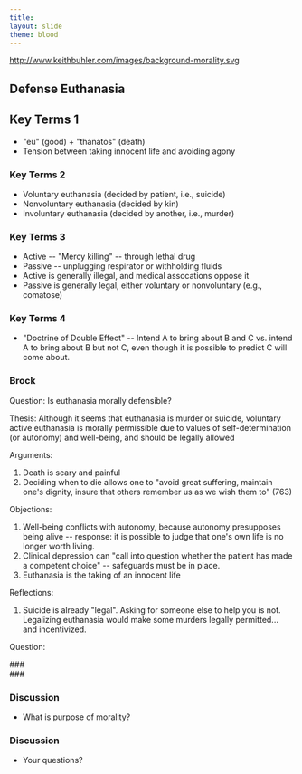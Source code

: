 ```yaml
---
title: 
layout: slide
theme: blood
---
```


<section data-background="http://www.keithbuhler.com/images/background-morality.svg"> <!--Intro slide begin-->
<section data-background="http://i0.wp.com/www.prolifemichiana.org/wp-content/uploads/2016/03/euthanasia.jpg?w=620"  data-markdown><!--Intro slide begin-->


http://www.keithbuhler.com/images/background-morality.svg

## Defense Euthanasia 




</section> <!--Intro slide end-->
<section data-markdown>  <!--Slide Beginning-->


## Key Terms 1

* "eu" (good) + "thanatos" (death)
* Tension between taking innocent life and avoiding agony

</section><section data-markdown>

### Key Terms 2

* Voluntary euthanasia (decided by patient, i.e., suicide)
* Nonvoluntary euthanasia (decided by kin)
* Involuntary euthanasia (decided by another, i.e., murder)

</section><section data-markdown>

### Key Terms 3
* Active -- "Mercy killing" -- through lethal drug
* Passive -- unplugging respirator or withholding fluids
* Active is generally illegal, and medical assocations oppose it
* Passive is generally legal, either voluntary or nonvoluntary (e.g., comatose)

</section><section data-markdown>

### Key Terms 4

* "Doctrine of Double Effect" -- Intend A to bring about B and C vs. intend A to bring about B but not C, even though it is possible to predict C will come about.


</section><section data-markdown>

### Brock

Question: Is euthanasia morally defensible? 

Thesis: Although it seems that euthanasia is murder or suicide, voluntary active euthanasia is morally permissible due to values of self-determination (or autonomy) and well-being, and should be legally allowed


Arguments:

1. Death is scary and painful
3. Deciding when to die allows one to "avoid great suffering, maintain one's dignity, insure that others remember us as we wish them to" (763)


Objections: 

1. Well-being conflicts with autonomy, because autonomy presupposes being alive -- response: it is possible to judge that one's own life is no longer worth living. 
2. Clinical depression can "call into question whether the patient has made a competent choice" -- safeguards must be in place. 
3. Euthanasia is the taking of an innocent life

Reflections: 

1. Suicide is already "legal". Asking for someone else to help you is not. Legalizing euthanasia would make some murders legally permitted... and incentivized.

Question: 







</section><section data-markdown>
### 





</section><section data-markdown>
### 






</section><section data-markdown>

### Discussion

* What is purpose of morality? 





</section><section data-markdown>

### Discussion

* Your questions?



</section>
</section><!--Slide end-->
